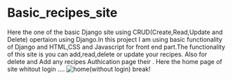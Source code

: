 # Basic_recipes_site
Here the one of the basic Django site using CRUD(Create,Read,Update and Delete) opertaion using Django.In this project I am using basic functionality of Django and HTML,CSS and Javascript for front end part.The functionality of this site is you can add,read,delete or update your recipes. Also for delete and Add any recipes Authication page their .
Here the home page of site whitout login ....
![home(without login)](https://github.com/Pranaychandrikapure/Basic_recipes_site/assets/116444922/0bdf2075-cb5d-406f-b1c9-e2de7dd0fdcd)
break!
